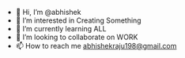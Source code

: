 - 👋 Hi, I’m @abhishek
- 👀 I’m interested in Creating Something
- 🌱 I’m currently learning ALL
- 💞️ I’m looking to collaborate on WORK
- 📫 How to reach me abhishekraju198@gmail.com

<!---
abhishekBT/abhishekBT is a ✨ special ✨ repository because its `README.md` (this file) appears on your GitHub profile.
You can click the Preview link to take a look at your changes.
--->
